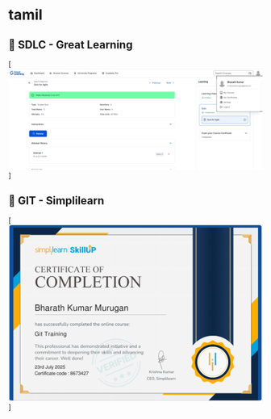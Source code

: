 # tamil

## 📝 SDLC - Great Learning
[![SDLC Certificate](SDLC_Great_learning/image.png)]

## 📝 GIT - Simplilearn
[![GIT Certificate](GIT_simplilearn/image.png)]